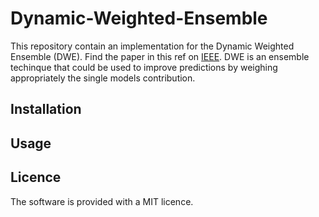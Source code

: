 # Dynamic-Weighted-Ensemble

This repository contain an implementation for the Dynamic Weighted Ensemble (DWE). Find the paper in this ref on [IEEE](https://ieeexplore.ieee.org/document/8272838). DWE is an ensemble techinque that could be used to improve predictions by weighing appropriately the single models contribution.

## Installation



## Usage


## Licence
The software is provided with a MIT licence. 

